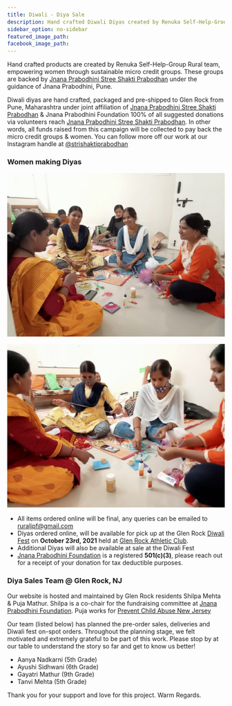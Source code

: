 ```yaml
---
title: Diwali - Diya Sale
description: Hand crafted Diwali Diyas created by Renuka Self-Help-Group Rural women micro credit NGO. These diyas are hand crafted by the women under the program as an alternative means of lively hood, away from toxic cigarette making.
sidebar_option: no-sidebar
featured_image_path:
facebook_image_path:
---
```


Hand crafted products are created by Renuka Self-Help-Group Rural team, empowering women through sustainable  micro credit groups. These groups are backed by [Jnana Prabodhini Stree Shakti Prabodhan](https://www.jnanaprabodhinifoundation.org/self-help-groups) under the guidance of Jnana Prabodhini, Pune.

Diwali diyas are hand crafted, packaged and pre-shipped to Glen Rock from Pune, Maharashtra under joint affiliation of [Jnana Prabodhini Stree Shakti Prabodhan](https://www.jnanaprabodhinifoundation.org/self-help-groups) & Jnana Prabodhini Foundation 100% of all suggested donations via volunteers reach [Jnana Prabodhini Stree Shakti Prabodhan](https://www.jnanaprabodhinifoundation.org/self-help-groups). In other words, all funds raised from this campaign will be collected to pay back the micro credit groups & women. You can follow more off our work at our Instagram handle at [@strishaktiprabodhan](https://www.instagram.com/strishaktiprabodhan/)

### Women making Diyas

![Women at Work](/images/jpf/jpf_women_1.jpg)

![Women at Work](/images/jpf/jpf_women_2.jpg)


 * All items ordered online will be final, any queries can be emailed to [ruraljpf@gmail.com](mailto:ruraljpf@gmail.com)
 * Diyas ordered online, will be available for pick up at the Glen Rock [Diwali Fest](https://fb.me/e/235YJKQIP) on **October 23rd, 2021** held at [Glen Rock Athletic Club](https://goo.gl/maps/MzM6FFK5q2sWjqn18).
 * Additional Diyas will also be available at sale at the Diwali Fest
 * [Jnana Prabodhini Foundation](https://www.jnanaprabodhinifoundation.org) is a registered **501(c)(3)**, please reach out for a receipt of your donation for tax deductible purposes.

### Diya Sales Team @ Glen Rock, NJ

Our website is hosted and maintained by Glen Rock residents Shilpa Mehta & Puja Mathur. Shilpa is a co-chair for the fundraising committee at [Jnana Prabodhini Foundation](https://www.jnanaprabodhinifoundation.org). Puja works for [Prevent Child Abuse New Jersey](https://www.facebook.com/pcanj/)

Our team (listed below) has planned the pre-order sales, deliveries and Diwali fest on-spot orders. Throughout the planning stage, we felt motivated and extremely grateful to be part of this work. Please stop by at our table to understand the story so far and get to know us better!

* Aanya Nadkarni (5th Grade)
* Ayushi Sidhwani (6th Grade)
* Gayatri Mathur (9th Grade)
* Tanvi Mehta (5th Grade)

Thank you for your support and love for this project. Warm Regards.
